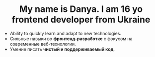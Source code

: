 <h1 align="center">My name is Danya. I am 16 yo frontend developer from Ukraine</h1>

- Ability to quickly learn and adapt to new technologies.
- Сильные навыки во **фронтенд-разработке** с фокусом на современные веб-технологии.
- Умение писать **чистый и поддерживаемый код**.


<!--
**M1reks/M1reks** is a ✨ _special_ ✨ repository because its `README.md` (this file) appears on your GitHub profile.

Here are some ideas to get you started:

- 🔭 I’m currently working on ...
- 🌱 I’m currently learning ...
- 👯 I’m looking to collaborate on ...
- 🤔 I’m looking for help with ...
- 💬 Ask me about ...
- 📫 How to reach me: ...
- 😄 Pronouns: ...
- ⚡ Fun fact: ...
-->
